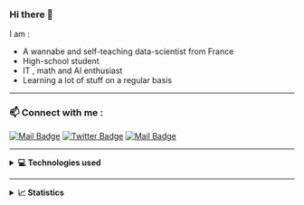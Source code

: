### Hi there 👋

I am :
* A wannabe and self-teaching data-scientist from France 
* High-school student 
* IT , math and AI enthusiast
* Learning a lot of stuff on a regular basis

---

### 📫 Connect with me :

[![Mail Badge](https://img.shields.io/badge/-@brice_vrgn-e84393?style=flat&labelColor=e84393&logo=instagram&logoColor=white)](https://instagram.com/brice_vrgn)
[![Twitter Badge](https://img.shields.io/badge/-@Brice__fr-1ca0f1?style=flat&labelColor=1ca0f1&logo=twitter&logoColor=white&link=https://twitter.com/Ipenywis)](https://twitter.com/Brice__fr)
[![Mail Badge](https://img.shields.io/badge/-brice.vergnou-c0392b?style=flat&labelColor=c0392b&logo=gmail&logoColor=white)](mailto:brice.vergnou@gmail.com)

---

<details>
  <summary><strong>💻 Technologies used </strong></summary>
  
### 🧰 Tools I use 
<img align="left" width="26px" src="https://raw.githubusercontent.com/github/explore/80688e429a7d4ef2fca1e82350fe8e3517d3494d/topics/visual-studio-code/visual-studio-code.png" />
<img align="left" width="26px" src="https://brandslogos.com/wp-content/uploads/thumbs/atom-logo-vector.svg" />
<img align="left" width="26px" src="https://upload.wikimedia.org/wikipedia/commons/thumb/3/38/Jupyter_logo.svg/1200px-Jupyter_logo.svg.png" />
<img align="left" width="26px" src="https://www.programmersought.com/images/282/eb2c5acfb0cf98f7219e8195e43c5732.png" />
<img align="left" width="26px" src="https://git-scm.com/images/logos/downloads/Git-Icon-1788C.png" />
<img align="left" width="26px" src="http://codymacedo.fr/assets/image/bash.png" />
<br>

---
  
### 💻 Languages I use

[![Top Langs](https://github-readme-stats.vercel.app/api/top-langs/?username=Brice-Vergnou&langs_count=8?hide=jupyter%20notebook)](https://github.com/anuraghazra/github-readme-stats)

---
  
### 🧭 Modules I use

<img align="left" width="26px" src="https://upload.wikimedia.org/wikipedia/commons/thumb/0/05/Scikit_learn_logo_small.svg/1280px-Scikit_learn_logo_small.svg.png" />
<img align="left" width="26px" src="https://pytorch.org/assets/images/pytorch-logo.png" />
<img align="left" width="26px" src="https://upload.wikimedia.org/wikipedia/commons/thumb/2/2d/Tensorflow_logo.svg/1200px-Tensorflow_logo.svg.png" />
<img align="left" width="26px" src="https://user-images.githubusercontent.com/50221806/86498201-a8bd8680-bd39-11ea-9d08-66b610a8dc01.png" />
<img align="left" width="26px" src="https://3wa.fr/wp-content/uploads/2020/04/Python-Pandas-logo.png" />
<img align="left" width="26px" src="https://upload.wikimedia.org/wikipedia/commons/thumb/0/01/Created_with_Matplotlib-logo.svg/2048px-Created_with_Matplotlib-logo.svg.png" />
<br>
</details>

---

<details>
  <summary><strong>📈 Statistics</strong></summary>
  
### 📈 GitHub Stats
![Anurag's GitHub stats](https://github-readme-stats.vercel.app/api?username=Brice-Vergnou&show_icons=true&theme=great-gatsby)

  --- 

### 📈 Time spent coding with Wakatime

**Time spent in Jupyter Notebooks ( which is what I mostly use ) is not added**

<img align = "left" width ="600px" src="https://wakatime.com/share/@Brice_Vergnou/8245f838-9f8f-413c-bff6-522b6f1eaa1e.png"   />
<img align = "left" width ="600px" src="https://wakatime.com/share/@Brice_Vergnou/1720b80c-3726-4fdf-bb9d-30f7d438f2d0.png" />
<br><br><br><br><br><br><br><br><br><br><br><br>
  
